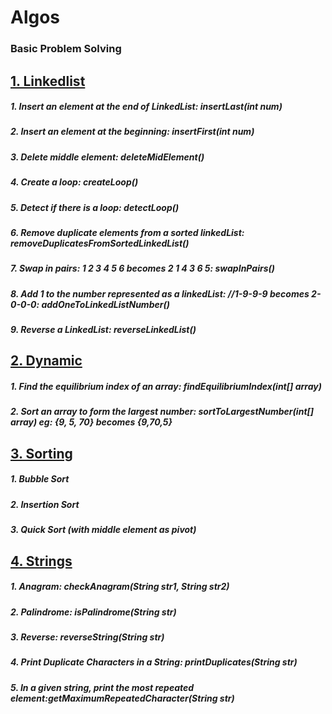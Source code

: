 # Algos
### Basic Problem Solving 

## [1. Linkedlist](https://github.com/priyamsaikia/algos/blob/master/app/lib/src/main/java/saikia/priyam/lib/LinkedList.java)
##### 1. Insert an element at the end of LinkedList: insertLast(int num)
##### 2. Insert an element at the beginning: insertFirst(int num)
##### 3. Delete middle element: deleteMidElement()
##### 4. Create a loop: createLoop()
##### 5. Detect if there is a loop: detectLoop()
##### 6. Remove duplicate elements from a sorted linkedList: removeDuplicatesFromSortedLinkedList()
##### 7. Swap in pairs: 1 2 3 4 5 6 becomes 2 1 4 3 6 5: swapInPairs() 
##### 8. Add 1 to the number represented as a linkedList: //1-9-9-9 becomes 2-0-0-0: addOneToLinkedListNumber()
##### 9. Reverse a LinkedList: reverseLinkedList()

## [2. Dynamic](https://github.com/priyamsaikia/algos/blob/master/app/lib/src/main/java/saikia/priyam/lib/DynamicProgramming.java)
##### 1. Find the equilibrium index of an array: findEquilibriumIndex(int[] array)
##### 2. Sort an array to form the largest number: sortToLargestNumber(int[] array) eg: {9, 5, 70} becomes {9,70,5}

## [3. Sorting](https://github.com/priyamsaikia/algos/blob/master/app/lib/src/main/java/saikia/priyam/lib/Sorting.java)
##### 1. Bubble Sort
##### 2. Insertion Sort
##### 3. Quick Sort (with middle element as pivot)

## [4. Strings](https://github.com/priyamsaikia/algos/blob/master/app/lib/src/main/java/saikia/priyam/lib/StringProblems.java)
##### 1. Anagram: checkAnagram(String str1, String str2)
##### 2. Palindrome: isPalindrome(String str)
##### 3. Reverse: reverseString(String str)
##### 4. Print Duplicate Characters in a String: printDuplicates(String str)
##### 5. In a given string, print the most repeated element:getMaximumRepeatedCharacter(String str)
